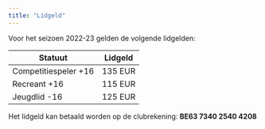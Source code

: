 ```yaml
---
title: "Lidgeld"
---
```


Voor het seizoen 2022-23 gelden de volgende lidgelden:

|Statuut|Lidgeld|
|-------|-------|
|Competitiespeler +16|135 EUR|
|Recreant +16|115 EUR|
|Jeugdlid -16|125 EUR|

Het lidgeld kan betaald worden op de clubrekening: **BE63 7340 2540 4208**
